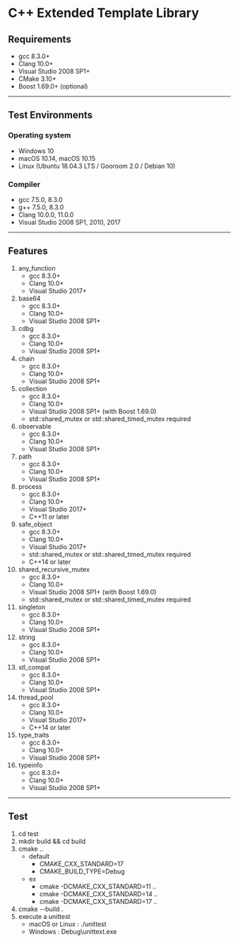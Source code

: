 # C++ Extended Template Library

## Requirements

- gcc 8.3.0+
- Clang 10.0+
- Visual Studio 2008 SP1+
- CMake 3.10+
- Boost 1.69.0+ (optional)

---

## Test Environments

### Operating system

- Windows 10
- macOS 10.14, macOS 10.15
- Linux (Ubuntu 18.04.3 LTS / Gooroom 2.0 / Debian 10)

### Compiler

- gcc 7.5.0, 8.3.0
- g++ 7.5.0, 8.3.0
- Clang 10.0.0, 11.0.0
- Visual Studio 2008 SP1, 2010, 2017

---

## Features

1. any_function
   - gcc 8.3.0+
   - Clang 10.0+
   - Visual Studio 2017+
2. base64
   - gcc 8.3.0+
   - Clang 10.0+
   - Visual Studio 2008 SP1+
3. cdbg
   - gcc 8.3.0+
   - Clang 10.0+
   - Visual Studio 2008 SP1+
4. chain
   - gcc 8.3.0+
   - Clang 10.0+
   - Visual Studio 2008 SP1+
5. collection
   - gcc 8.3.0+
   - Clang 10.0+
   - Visual Studio 2008 SP1+ (with Boost 1.69.0)
   - std::shared_mutex or std::shared_timed_mutex required
6. observable
   - gcc 8.3.0+
   - Clang 10.0+
   - Visual Studio 2008 SP1+
7. path
   - gcc 8.3.0+
   - Clang 10.0+
   - Visual Studio 2008 SP1+
8. process
   - gcc 8.3.0+
   - Clang 10.0+
   - Visual Studio 2017+
   - C++11 or later
9. safe_object
   - gcc 8.3.0+
   - Clang 10.0+
   - Visual Studio 2017+
   - std::shared_mutex or std::shared_timed_mutex required
   - C++14 or later
10. shared_recursive_mutex
    - gcc 8.3.0+
    - Clang 10.0+
    - Visual Studio 2008 SP1+ (with Boost 1.69.0)
    - std::shared_mutex or std::shared_timed_mutex required
11. singleton
    - gcc 8.3.0+
    - Clang 10.0+
    - Visual Studio 2008 SP1+
12. string
    - gcc 8.3.0+
    - Clang 10.0+
    - Visual Studio 2008 SP1+
13. stl_compat
    - gcc 8.3.0+
    - Clang 10.0+
    - Visual Studio 2008 SP1+
14. thread_pool
    - gcc 8.3.0+
    - Clang 10.0+
    - Visual Studio 2017+
    - C++14 or later
15. type_traits
    - gcc 8.3.0+
    - Clang 10.0+
    - Visual Studio 2008 SP1+
16. typeinfo
    - gcc 8.3.0+
    - Clang 10.0+
    - Visual Studio 2008 SP1+

---

## Test

1. cd test
2. mkdir build && cd build
3. cmake ..
   - default
     - CMAKE_CXX_STANDARD=17
     - CMAKE_BUILD_TYPE=Debug
   - ex
     - cmake -DCMAKE_CXX_STANDARD=11  ..
     - cmake -DCMAKE_CXX_STANDARD=14  ..
     - cmake -DCMAKE_CXX_STANDARD=17  ..
4. cmake --build .
5. execute a unittest
   - macOS or Linux : ./unittest
   - Windows : Debug\unittext.exe
